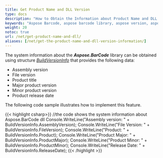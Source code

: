 ```yaml
---
title: Get Product Name and DLL Version
type: docs
description: "How to Obtain the Information about Product Name and DLL Version"
keywords: "Aspose Barcode, aspose barcode library, aspose version, aspose dll version, aspose c# version"
weight: 20
notoc: true
url: /net/get-product-name-and-dll/
aliases: [/net/get-the-product-name-and-dll-version-information/]
---
```


The system information about the ***Aspose.BarCode*** library can be obtained using structure [*BuildVersionInfo*](https://reference.aspose.com/barcode/net/aspose.barcode/buildversioninfo/) that provides the following data:
- Assembly version
- File version
- Product title
- Major product version
- Minor product version
- Product release date
  
The following code sample illustrates how to implement this feature.
  
{{< highlight csharp>}}
//the code shows the system information about Aspose.BarCode dll
Console.WriteLine("Assembly version: " + BuildVersionInfo.AssemblyVersion);
Console.WriteLine("File Version: " + BuildVersionInfo.FileVersion);
Console.WriteLine("Product: " + BuildVersionInfo.Product);
Console.WriteLine("Product Major: " + BuildVersionInfo.ProductMajor);
Console.WriteLine("Product Minor: " + BuildVersionInfo.ProductMinor);
Console.WriteLine("Release Date: " + BuildVersionInfo.ReleaseDate);
{{< /highlight >}}

